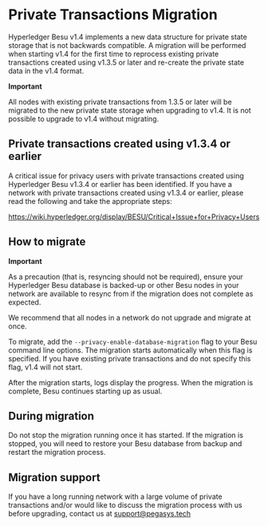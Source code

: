 # Private Transactions Migration 

Hyperledger Besu v1.4 implements a new data structure for private state storage that is not backwards compatible. 
A migration will be performed when starting v1.4 for the first time to reprocess existing private transactions 
created using v1.3.5 or later and re-create the private state data in the v1.4 format. 

**Important**  

All nodes with existing private transactions from 1.3.5 or later will be migrated to the new private 
state storage when upgrading to v1.4. It is not possible to upgrade to v1.4 without migrating. 

## Private transactions created using v1.3.4 or earlier 

A critical issue for privacy users with private transactions created using Hyperledger Besu v1.3.4 
or earlier has been identified. If you have a network with private transactions created using v1.3.4 
or earlier, please read the following and take the appropriate steps: 

https://wiki.hyperledger.org/display/BESU/Critical+Issue+for+Privacy+Users 

## How to migrate 

**Important** 

As a precaution (that is, resyncing should not be required), ensure your Hyperledger Besu database is backed-up 
or other Besu nodes in your network are available to resync from if the migration does not complete as expected.  

We recommend that all nodes in a network do not upgrade and migrate at once. 

To migrate, add the `--privacy-enable-database-migration` flag to your Besu command line options. The migration starts 
automatically when this flag is specified. If you have existing private transactions and do not specify this flag, 
v1.4 will not start.  

After the migration starts, logs display the progress.  When the migration is complete, Besu continues 
starting up as usual. 

## During migration  

Do not stop the migration running once it has started. If the migration is stopped, you will need to restore
your Besu database from backup and restart the migration process. 

## Migration support 

If you have a long running network with a large volume of private transactions and/or would like to discuss
the migration process with us before upgrading, contact us at support@pegasys.tech  
